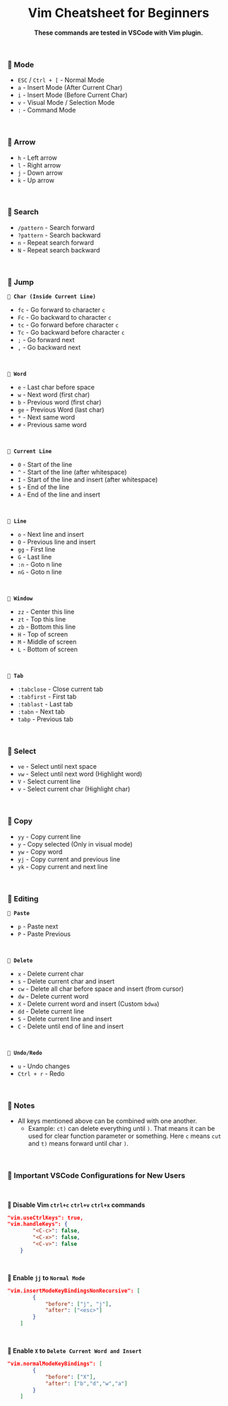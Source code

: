 <div align="center">
<h1 align="center">Vim Cheatsheet for Beginners</h1>
<Strong>These commands are tested in VSCode with Vim plugin.</strong>
</div>

&nbsp;
### 💠 Mode
* `ESC` / `Ctrl + [` - Normal Mode
* `a` - Insert Mode (After Current Char)
* `i` - Insert Mode (Before Current Char)
* `v` - Visual Mode / Selection Mode
* `:` - Command Mode

&nbsp;
### 💠 Arrow
* `h` - Left arrow
* `l` - Right arrow
* `j` - Down arrow
* `k` - Up arrow

&nbsp;
### 💠 Search
* `/pattern` - Search forward
* `?pattern` - Search backward
* `n` - Repeat search forward
* `N` - Repeat search backward

&nbsp;
### 💠 Jump
**`🔹 Char (Inside Current Line)`**
* `fc` - Go forward to character `c`
* `Fc` - Go backward to character `c`
* `tc` - Go forward before character `c`
* `Tc` - Go backward before character `c`
* `;` - Go forward next
* `,` - Go backward next

<br>

**`🔹 Word`**
* `e` - Last char before space
* `w` - Next word (first char)
* `b` - Previous word (first char)
* `ge` - Previous Word (last char)
* `*` - Next same word
* `#` - Previous same word

<br>

**`🔹 Current Line`**
* `0` - Start of the line
* `^` - Start of the line (after whitespace)
* `I` - Start of the line and insert (after whitespace)
* `$` - End of the line
* `A` - End of the line and insert

<br>

**`🔹 Line`**
* `o` - Next line and insert
* `O` - Previous line and insert
* `gg` - First line
* `G` - Last line
* `:n` - Goto n line
* `nG` - Goto n line

<br>

**`🔹 Window`**
* `zz` - Center this line
* `zt` - Top this line
* `zb` - Bottom this line
* `H` - Top of screen
* `M` - Middle of screen
* `L` - Bottom of screen

<br>

**`🔹 Tab`**
* `:tabclose` - Close current tab
* `:tabfirst` - First tab
* `:tablast` - Last tab
* `:tabn` - Next tab
* `tabp` - Previous tab

&nbsp;

### 💠 Select
* `ve` - Select until next space
* `vw` - Select until next word (Highlight word)
* `V` - Select current line
* `v` - Select current char (Highlight char)

&nbsp;

### 💠 Copy
* `yy` - Copy current line
* `y` - Copy selected (Only in visual mode)
* `yw` - Copy word
* `yj` - Copy current and previous line
* `yk` - Copy current and next line

&nbsp;

### 💠 Editing
**`🔹 Paste`**
* `p` - Paste next 
* `P` - Paste Previous

<br>

**`🔹 Delete`**
* `x` - Delete current char
* `s` - Delete current char and insert
* `cw` - Delete all char before space and insert (from cursor)
* `dw` - Delete current word
* `X` - Delete current word and insert (Custom `bdwa`)
* `dd` - Delete current line
* `S` - Delete current line and insert
* `C` - Delete until end of line and insert 

<br>

**`🔹 Undo/Redo`**
* `u` - Undo changes
* `Ctrl + r` - Redo


<br>

### 💠 Notes
* All keys mentioned above can be combined with one another.
    * Example: `ct)` can delete everything until `)`. That means it can be used for clear function parameter or something. Here `c` means `cut` and `t)` means forward until char `)`.


&nbsp;
### 💠 Important VSCode Configurations for New Users

&nbsp;

**🔹 Disable Vim `ctrl+c` `ctrl+v` `ctrl+x` commands**
```json
"vim.useCtrlKeys": true,
"vim.handleKeys": {
		"<C-c>": false,
		"<C-x>": false,
		"<C-v>": false
	}
```

&nbsp;

**🔹 Enable `jj` to `Normal Mode`**
```json
"vim.insertModeKeyBindingsNonRecursive": [
        {
            "before": ["j", "j"],
            "after": ["<esc>"]
        }
    ]
```
&nbsp;

**🔹 Enable `X` to `Delete Current Word and Insert`**
```json
"vim.normalModeKeyBindings": [
        {
            "before": ["X"],
            "after": ["b","d","w","a"]
        }
    ]
```
